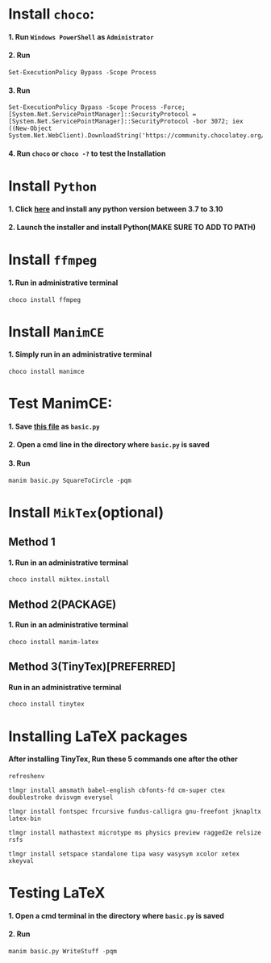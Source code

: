 
# Install `choco`:
#### 1. Run `Windows PowerShell` as `Administrator`
#### 2. Run
```PS
Set-ExecutionPolicy Bypass -Scope Process
```
#### 3. Run 
``` PS
Set-ExecutionPolicy Bypass -Scope Process -Force; [System.Net.ServicePointManager]::SecurityProtocol = [System.Net.ServicePointManager]::SecurityProtocol -bor 3072; iex ((New-Object System.Net.WebClient).DownloadString('https://community.chocolatey.org/install.ps1'))
```
#### 4. Run `choco` or `choco -?` to test the Installation


# Install `Python`
#### 1. Click [here](https://www.python.org/downloads/windows/) and install any python version between 3.7 to 3.10
#### 2. Launch the installer and install Python(MAKE SURE TO ADD TO PATH)

# Install `ffmpeg`
#### 1. Run in administrative terminal

```PS
choco install ffmpeg
```
# Install `ManimCE`
#### 1. Simply run in an administrative terminal
```PS
choco install manimce
```


# Test ManimCE:
#### 1. Save [this file](https://raw.githubusercontent.com/ManimCommunity/manim/main/example_scenes/basic.py) as `basic.py`
#### 2. Open a cmd line in the directory where `basic.py` is saved
#### 3. Run 
````PS
manim basic.py SquareToCircle -pqm
````

# Install `MikTex`(optional)
## Method 1
#### 1. Run in an administrative terminal
````PS
choco install miktex.install
````

## Method 2(PACKAGE)
#### 1. Run in an administrative terminal
````PS
choco install manim-latex
````
## Method 3(TinyTex)[PREFERRED]
#### Run in an administrative terminal
````PS
choco install tinytex
````
# Installing LaTeX packages
#### After installing TinyTex, Run these 5 commands one after the other
````PS
refreshenv
````
````PS
tlmgr install amsmath babel-english cbfonts-fd cm-super ctex doublestroke dvisvgm everysel
````
````PS
tlmgr install fontspec frcursive fundus-calligra gnu-freefont jknapltx latex-bin
````
````PS
tlmgr install mathastext microtype ms physics preview ragged2e relsize rsfs
````
````PS
tlmgr install setspace standalone tipa wasy wasysym xcolor xetex xkeyval
````
# Testing LaTeX
#### 1. Open a cmd terminal in the directory where `basic.py` is saved
#### 2. Run 
````python
manim basic.py WriteStuff -pqm
````
